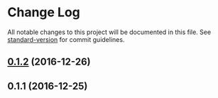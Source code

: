 # Change Log

All notable changes to this project will be documented in this file. See [standard-version](https://github.com/conventional-changelog/standard-version) for commit guidelines.

<a name="0.1.2"></a>
## [0.1.2](https://github.com/webrary/jSelection/compare/v0.1.1...v0.1.2) (2016-12-26)



<a name="0.1.1"></a>
## 0.1.1 (2016-12-25)

